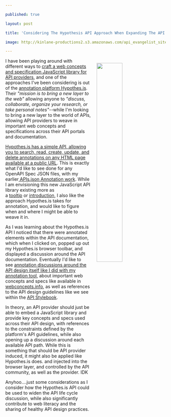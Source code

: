 ---
published: true
layout: post
title: 'Considering The Hypothesis API Approach When Expanding The API Life Cycle Discussion'
image: http://kinlane-productions2.s3.amazonaws.com/api_evangelist_site/linkedin/the_hypothesis_api_the_hypothesis_annotation_framework.png
---

<p><a href="https://h.readthedocs.io/en/latest/api/"><img style="padding: 15px;" src="https://kinlane-productions2.s3.amazonaws.com/api_evangelist_site/linkedin/the_hypothesis_api_the_hypothesis_annotation_framework.png" alt="" width="40%" align="right" /></a>
<p>I have been playing around with different ways to&nbsp;<a href="http://apievangelist.com/2016/09/07/a-web-concepts-and-specifications-javascript-library-for-api-providers/">craft a web concepts and specification JavaScript library for API providers</a>, and one of the approaches I've been considering is out of the <a href="https://hypothes.is/">annotation platform Hypothes.is</a>. Their <em>"mission is to bring a new layer to the web"</em> allowing anyone to <em>"discuss, collaborate, organize your research, or take personal notes"--</em>while I'm looking to bring a new layer to the world of APIs, allowing API providers to weave in important web concepts and specifications across their API portals and documentation.
<p><a href="https://h.readthedocs.io/en/latest/api/">Hypothes.is has a simple API, allowing you to search, read, create, update, and delete annotations on any HTML page available at a public URL</a>. This is exactly what I'd like to see done for any OpenAPI Spec JSON files, with my earlier<a href="http://apis.json.annotation.apievangelist.com/"> APIs.json&nbsp;Annotation work</a>. While I am envisioning this new JavaScript API library existing more as a&nbsp;<a href="http://darsa.in/tooltip/">tooltip</a>&nbsp;or&nbsp;<a href="http://introjs.com/">introduction</a>, I also like the approach Hypothes.is takes for annotation, and would like to figure when and where I might be able to weave it in.
<p>As I was learning about the Hypothes.is API I noticed that there were annotated elements within the API documentation, which when I clicked on, popped up out my Hypothes.is browser toolbar, and displayed a discussion around the API documentation. Eventually I'd like to see&nbsp;<a href="http://apis.json.annotation.apievangelist.com/">annotation discussions around the API design itself like I did with my annotation tool</a>, about important web concepts and specs like available in <a href="http://webconcepts.info/">webconcepts.info</a>, as well as references to the API design guidelines like we see within the <a href="http://apistylebook.com/">API Stylebook</a>.
<p>In theory, an API provider should just be able to embed a JavaScript library and provide key concepts and specs used across their API design, with references to the constraints defined by the platform's API guidelines, while also opening up a discussion around each available API path. While this is something that should be API provider induced, it might also be applied like Hypothes.is does. and injected into the browser layer, and controlled by the API community, as well as the provider. IDK
<p>Anyhoo....just some considerations as I consider how the Hypothes.is API could be used to widen the API life cycle discussion, while also significantly contribute to web literacy and the sharing of healthy API design&nbsp;practices.


